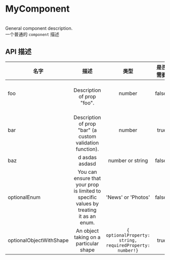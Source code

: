 
# MyComponent

<br/>  General component description.<br/>  一个普通的 `component` 描述<br/> 


## API 描述
|名字| 描述|类型|是否需要|默认值|
| ------------- |:-------------:|:-----:| -----:|-----:|
|foo|<br/>    Description of prop "foo".<br/>   |number|false|42|
|bar|<br/>    Description of prop "bar" (a custom validation function).<br/>   |number|true|21|
|baz|d asdas<br/>asdasd|number or string|false|undefined|
|optionalEnum| You can ensure that your prop is limited to specific values by treating<br/> it as an enum.|'News' or 'Photos'|false|undefined|
|optionalObjectWithShape| An object taking on a particular shape|`{  optionalProperty: string,  requiredProperty: number!}`|true|undefined|
    